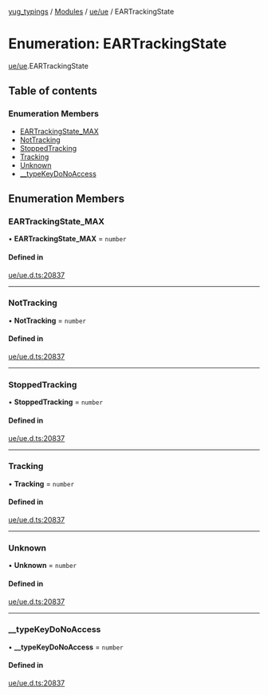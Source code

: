 [yug_typings](../README.md) / [Modules](../modules.md) / [ue/ue](../modules/ue_ue.md) / EARTrackingState

# Enumeration: EARTrackingState

[ue/ue](../modules/ue_ue.md).EARTrackingState

## Table of contents

### Enumeration Members

- [EARTrackingState\_MAX](ue_ue.EARTrackingState.md#eartrackingstate_max)
- [NotTracking](ue_ue.EARTrackingState.md#nottracking)
- [StoppedTracking](ue_ue.EARTrackingState.md#stoppedtracking)
- [Tracking](ue_ue.EARTrackingState.md#tracking)
- [Unknown](ue_ue.EARTrackingState.md#unknown)
- [\_\_typeKeyDoNoAccess](ue_ue.EARTrackingState.md#__typekeydonoaccess)

## Enumeration Members

### EARTrackingState\_MAX

• **EARTrackingState\_MAX** = `number`

#### Defined in

[ue/ue.d.ts:20837](https://github.com/YugMetaverse/yug_typings/blob/25cad34/ue/ue.d.ts#L20837)

___

### NotTracking

• **NotTracking** = `number`

#### Defined in

[ue/ue.d.ts:20837](https://github.com/YugMetaverse/yug_typings/blob/25cad34/ue/ue.d.ts#L20837)

___

### StoppedTracking

• **StoppedTracking** = `number`

#### Defined in

[ue/ue.d.ts:20837](https://github.com/YugMetaverse/yug_typings/blob/25cad34/ue/ue.d.ts#L20837)

___

### Tracking

• **Tracking** = `number`

#### Defined in

[ue/ue.d.ts:20837](https://github.com/YugMetaverse/yug_typings/blob/25cad34/ue/ue.d.ts#L20837)

___

### Unknown

• **Unknown** = `number`

#### Defined in

[ue/ue.d.ts:20837](https://github.com/YugMetaverse/yug_typings/blob/25cad34/ue/ue.d.ts#L20837)

___

### \_\_typeKeyDoNoAccess

• **\_\_typeKeyDoNoAccess** = `number`

#### Defined in

[ue/ue.d.ts:20837](https://github.com/YugMetaverse/yug_typings/blob/25cad34/ue/ue.d.ts#L20837)
